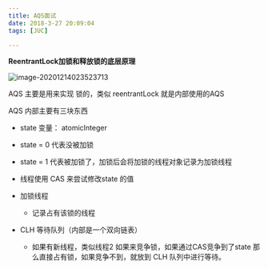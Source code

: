 ```yaml
---
title: AQS面试
date: 2018-3-27 20:09:04
tags: [JUC]

---
```



**ReentrantLock加锁和释放锁的底层原理**

![image-20201214023523713](https://gitee.com/guxiangfly/blogimage/raw/master/img/image-20201214023523713.png)



AQS 主要是用来实现 锁的，类似 reentrantLock 就是内部使用的AQS



AQS 内部主要有三块东西

-  state 变量：   atomicInteger
  - state = 0 代表没被加锁  
  - state = 1 代表被加锁了，加锁后会将加锁的线程对象记录为加锁线程
  - 线程使用 CAS 来尝试修改state 的值
- 加锁线程
  - 记录占有该锁的线程

- CLH 等待队列（内部是一个双向链表）
  - 如果有新线程，类似线程2 如果来竞争锁，如果通过CAS竞争到了state 那么直接占有锁，如果竞争不到，就放到 CLH 队列中进行等待。
